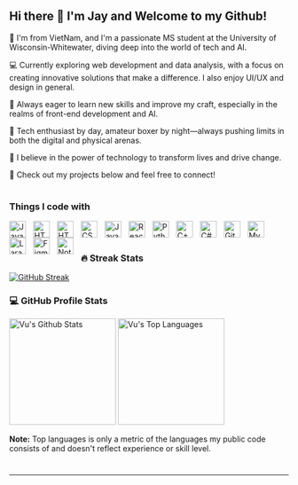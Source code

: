 ## Hi there 👋 I'm Jay and Welcome to my Github! 

👋 I'm from VietNam, and I'm a passionate MS student at the University of Wisconsin-Whitewater, diving deep into the world of tech and AI.

💻 Currently exploring web development and data analysis, with a focus on creating innovative solutions that make a difference. I also enjoy UI/UX and design in general.

🌱 Always eager to learn new skills and improve my craft, especially in the realms of front-end development and AI.

🥊 Tech enthusiast by day, amateur boxer by night—always pushing limits in both the digital and physical arenas.

🌟 I believe in the power of technology to transform lives and drive change.

🚀 Check out my projects below and feel free to connect!

#

### Things I code with

<img align="left" alt="Java" width="30px" style="padding-right:10px;" src="https://cdn.jsdelivr.net/gh/devicons/devicon/icons/java/java-original.svg"/>
<img align="left" alt="HTML" width="30px" style="padding-right:10px;" src="https://cdn.jsdelivr.net/gh/devicons/devicon/icons/html5/html5-plain.svg" />
<img align="left" alt="HTML5" width="30px" style="padding-right:10px;" src="https://cdn.jsdelivr.net/gh/devicons/devicon@latest/icons/html5/html5-original.svg" />
<img align="left" alt="CSS" width="30px" style="padding-right:10px;" src="https://cdn.jsdelivr.net/gh/devicons/devicon/icons/css3/css3-plain.svg" />
<img align="left" alt="JavaScript" width="30px" style="padding-right:10px;" src="https://cdn.jsdelivr.net/gh/devicons/devicon/icons/javascript/javascript-plain.svg" />
<img align="left" alt="React" width="30px" style="padding-right:10px;" src="https://cdn.jsdelivr.net/gh/devicons/devicon/icons/react/react-original.svg" />
<img align="left" alt="Python" width="30px" style="padding-right:10px;" src="https://cdn.jsdelivr.net/gh/devicons/devicon/icons/python/python-plain.svg" />
<img align="left" alt="C++" width="30px" style="padding-right:10px;" src="https://cdn.jsdelivr.net/gh/devicons/devicon/icons/cplusplus/cplusplus-line.svg" />
<img align="left" alt="C#" width="30px" style="padding-right:10px;" src="https://cdn.jsdelivr.net/gh/devicons/devicon@latest/icons/csharp/csharp-original.svg" />
<img align="left" alt="GitHub" width="30px" style="padding-right:10px;" src="https://cdn.jsdelivr.net/gh/devicons/devicon/icons/github/github-original.svg" />
<img align="left" alt="MySQL" width="30px" style="padding-right:10px;" src="https://cdn.jsdelivr.net/gh/devicons/devicon@latest/icons/mysql/mysql-original.svg" />
<img align="left" alt="Laravel" width="30px" style="padding-right:10px;" src="https://cdn.jsdelivr.net/gh/devicons/devicon@latest/icons/laravel/laravel-original.svg" />
<img align="left" alt="Figma" width="30px" style="padding-right:10px;" src="https://cdn.jsdelivr.net/gh/devicons/devicon@latest/icons/figma/figma-original.svg" />
<img align="left" alt="Notion" width="30px" style="padding-right:10px;" src="https://cdn.jsdelivr.net/gh/devicons/devicon@latest/icons/notion/notion-original.svg" />
                    
<br/>

#

 <h3>🔥 Streak Stats</h3>
  <p>
    <a href="https://git.io/streak-stats"><img src="https://streak-stats.demolab.com?user=maxlol1102&theme=shadow-blue&border_radius=10&date_format=j%20M%5B%20Y%5D&card_width=500&border=2774A2F4" alt="GitHub Streak" /></a>
      <!-- Use https://streak-stats.demolab.com -->
  </p>

  <h3>💻 GitHub Profile Stats</h3>

  <!-- https://github.com/anuraghazra/github-readme-stats -->
  
  <a href="https://github.com/anuraghazra/github-readme-stats"><img alt="Vu's Github Stats" src="https://denvercoder1-github-readme-stats.vercel.app/api/?username=maxlol1102&show_icons=true&include_all_commits=true&count_private=true&theme=shadow_blue" height="192px"/></a> 
  <a href="https://github.com/anuraghazra/github-readme-stats"><img alt="Vu's Top Languages" src="https://denvercoder1-github-readme-stats.vercel.app/api/top-langs/?username=maxlol1102&langs_count=8&layout=compact&theme=shadow_blue" height="192px"/></a>
  <br/>

  <b>Note:</b> Top languages is only a metric of the languages my public code consists of and doesn't reflect experience or skill level.

  <!--<a href="https://github.com/ashutosh00710/github-readme-activity-graph"><img alt="Vu's Activity Graph" src="https://github-readme-activity-graph.vercel.app/graph/?username=maxlol1102&bg_color=1F222E&color=2774A2F4&line=F85D7F&point=FFFFFF&hide_border=true" /></a> -->
#


---
